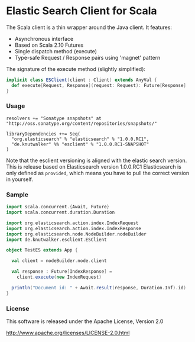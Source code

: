 # Elastic Search Client for Scala

The Scala client is a thin wrapper around the Java client. It features:

 - Asynchronous interface
 - Based on Scala 2.10 Futures
 - Single dispatch method (execute)
 - Type-safe Request / Response pairs using 'magnet' pattern

The signature of the execute method (slightly simplified):

```scala
implicit class ESClient(client : Client) extends AnyVal {
  def execute[Request, Response](request: Request): Future[Response]
}
```

### Usage

    resolvers += "Sonatype snapshots" at "http://oss.sonatype.org/content/repositories/snapshots/"

    libraryDependencies ++= Seq(
      "org.elasticsearch" % "elasticsearch" % "1.0.0.RC1",
      "de.knutwalker" %% "esclient" % "1.0.0.RC1-SNAPSHOT"
    )

Note that the esclient versioning is aligned with the elastic search version.
This is release based on Elasticsearch version 1.0.0.RC1
Elasticsearch is only defined as `provided`, which means you have to pull the correct
version in yourself.

### Sample

```scala
import scala.concurrent.{Await, Future}
import scala.concurrent.duration.Duration

import org.elasticsearch.action.index.IndexRequest
import org.elasticsearch.action.index.IndexResponse
import org.elasticsearch.node.NodeBuilder.nodeBuilder
import de.knutwalker.esclient.ESClient

object TestES extends App {

  val client = nodeBuilder.node.client

  val response : Future[IndexResponse] =
    client.execute(new IndexRequest)

  println("Document id: " + Await.result(response, Duration.Inf).id)
}
```


### License

This software is released under the Apache License, Version 2.0

http://www.apache.org/licenses/LICENSE-2.0.html
